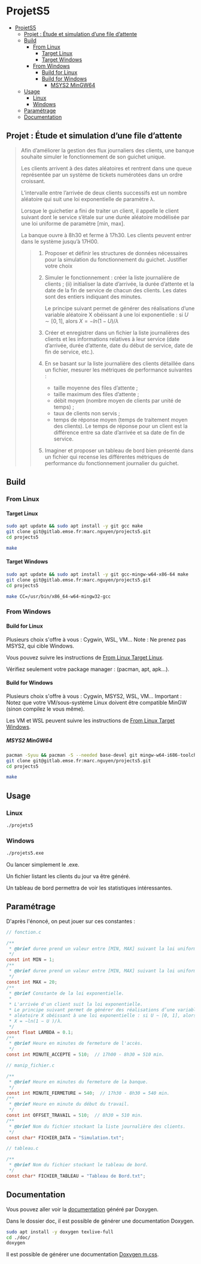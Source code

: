 # ProjetS5

- [ProjetS5](#projets5)
    - [Projet : Étude et simulation d’une file d’attente](#projet--Étude-et-simulation-dune-file-dattente)
    - [Build](#build)
        - [From Linux](#from-linux)
            - [Target Linux](#target-linux)
            - [Target Windows](#target-windows)
        - [From Windows](#from-windows)
            - [Build for Linux](#build-for-linux)
            - [Build for Windows](#build-for-windows)
                - [MSYS2 MinGW64](#msys2-mingw64)
    - [Usage](#usage)
        - [Linux](#linux)
        - [Windows](#windows)
    - [Paramétrage](#paramétrage)
    - [Documentation](#documentation)

## Projet : Étude et simulation d’une file d’attente

> Afin d’améliorer la gestion des flux journaliers des clients, une banque souhaite simuler le fonctionnement de son guichet unique.
>
> Les clients arrivent à des dates aléatoires et rentrent dans une queue représentée par un système de tickets numérotées dans un ordre croissant.
>
> L’intervalle entre l’arrivée de deux clients successifs est un nombre aléatoire qui suit une loi exponentielle de paramètre λ.
>
> Lorsque le guichetier a fini de traiter un client, il appelle le client suivant dont le service s’étale sur une durée aléatoire modélisée par une loi uniforme de paramètre [min, max].
>
> La banque ouvre à 8h30 et ferme à 17h30. Les clients peuvent entrer dans le système jusqu’à 17H00.
>
> > 1. Proposer et définir les structures de données nécessaires pour la simulation du fonctionnement du guichet. Justifier votre choix
> >
> > 2. Simuler le fonctionnement :  créer la liste journalière de clients ; (ii) initialiser la date d’arrivée, la durée d’attente et la date de la fin de service de chacun des clients. Les dates sont des entiers indiquant des minutes.
> >
> >    Le principe suivant permet de générer des réalisations d’une variable aléatoire X obéissant à une loi exponentielle : si $`U ∼ [0, 1]`$, alors $`X = −ln(1 − U )/λ`$
> >
> > 3. Créer et enregistrer dans un fichier la liste journalières des clients et les informations relatives à leur service (date d’arrivée, durée d’attente, date du début de service, date de fin de service, etc.).
> >
> > 4. En se basant sur la liste journalière des clients détaillée dans un fichier, mesurer les métriques de performance suivantes :
> >    - taille moyenne des files d’attente ;
> >    - taille maximum des files d’attente ;
> >    - débit moyen (nombre moyen de clients par unité de temps) ;
> >    - taux de clients non servis ;
> >    - temps de réponse moyen (temps de traitement moyen des clients). Le temps de réponse pour un client est la différence entre sa date d’arrivée et sa date de fin de service.
> >
> > 5. Imaginer et proposer un tableau de bord bien présenté dans un fichier qui recense les différentes métriques de performance du fonctionnement journalier du guichet.

## Build

### From Linux

#### Target Linux

```bash
sudo apt update && sudo apt install -y git gcc make
git clone git@gitlab.emse.fr:marc.nguyen/projects5.git
cd projects5
```

```bash
make
```

#### Target Windows

```bash
sudo apt update && sudo apt install -y git gcc-mingw-w64-x86-64 make
git clone git@gitlab.emse.fr:marc.nguyen/projects5.git
cd projects5
```

```bash
make CC=/usr/bin/x86_64-w64-mingw32-gcc
```

### From Windows

#### Build for Linux

Plusieurs choix s'offre à vous : Cygwin, WSL, VM...
Note : Ne prenez pas MSYS2, qui cible Windows.

Vous pouvez suivre les instructions de [From Linux Target Linux](#target-linux).

Vérifiez seulement votre package manager : (pacman, apt, apk...).

#### Build for Windows

Plusieurs choix s'offre à vous : Cygwin, MSYS2, WSL, VM...
Important : Notez que votre VM/sous-système Linux doivent être compatible MinGW (sinon compilez le vous même).

Les VM et WSL peuvent suivre les instructions de [From Linux Target Windows](#target-windows).

##### MSYS2 MinGW64

```bash
pacman -Syuu && pacman -S --needed base-devel git mingw-w64-i686-toolchain mingw-w64-x86_64-toolchain
git clone git@gitlab.emse.fr:marc.nguyen/projects5.git
cd projects5
```

```bash
make
```

## Usage

### Linux

```bash
./projets5
```

### Windows

```bat
./projets5.exe
```

Ou lancer simplement le .exe.

Un fichier listant les clients du jour va être généré.

Un tableau de bord permettra de voir les statistiques intéressantes.

## Paramétrage

D'après l'énoncé, on peut jouer sur ces constantes :
```C
// fonction.c

/**
 * @brief duree prend un valeur entre [MIN, MAX] suivant la loi uniforme.
 */
const int MIN = 1;
/**
 * @brief duree prend un valeur entre [MIN, MAX] suivant la loi uniforme.
 */
const int MAX = 20;
/**
 * @brief Constante de la loi exponentielle.
 * 
 * L'arrivée d'un client suit la loi exponentielle.
 * Le principe suivant permet de générer des réalisations d’une variable
 * aléatoire X obéissant à une loi exponentielle : si U ∼ [0, 1], alors
 * X = −ln(1 − U )/λ.
 */
const float LAMBDA = 0.1;
/**
 * @brief Heure en minutes de fermeture de l'accès.
 */
const int MINUTE_ACCEPTE = 510;  // 17h00 - 8h30 = 510 min.
```

```C
// manip_fichier.c

/**
 * @brief Heure en minutes du fermeture de la banque.
 */
const int MINUTE_FERMETURE = 540;  // 17h30 - 8h30 = 540 min.
/**
 * @brief Heure en minute du début du travail.
 */
const int OFFSET_TRAVAIL = 510;  // 8h30 = 510 min.
/**
 * @brief Nom du fichier stockant la liste journalière des clients.
 */
const char* FICHIER_DATA = "Simulation.txt";
```

```C
// tableau.c

/**
 * @brief Nom du fichier stockant le tableau de bord.
 */
const char* FICHIER_TABLEAU = "Tableau de Bord.txt";
```

## Documentation

Vous pouvez aller voir la [documentation](http://marc.nguyen.gitlab.emse.fr/projects5/) généré par Doxygen.

Dans le dossier doc, il est possible de générer une documentation Doxygen.

```bash
sudo apt install -y doxygen texlive-full
cd ./doc/
doxygen
```

Il est possible de générer une documentation [Doxygen m.css](https://mcss.mosra.cz/doxygen/).
